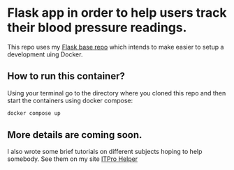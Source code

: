 # Flask app in order to help users track their blood pressure readings.
This repo uses my [Flask base repo](https://github.com/itprohelper/flask_base) which intends to make easier to setup a development uing Docker.

## How to run this container?
Using your terminal go to the directory where you cloned this repo and then start the containers using docker compose:

```bash
docker compose up
```

## More details are coming soon.
I also wrote some brief tutorials on different subjects hoping to help somebody.
See them on my site [ITPro Helper](https://itproheper.com)
